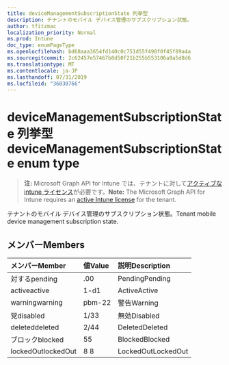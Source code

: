 ```yaml
---
title: deviceManagementSubscriptionState 列挙型
description: テナントのモバイル デバイス管理のサブスクリプション状態。
author: tfitzmac
localization_priority: Normal
ms.prod: Intune
doc_type: enumPageType
ms.openlocfilehash: bd68aaa3654fd140c0c751d55f490f0f45f89a4a
ms.sourcegitcommit: 2c62457e57467b8d50f21b255b553106a9a5d8d6
ms.translationtype: MT
ms.contentlocale: ja-JP
ms.lasthandoff: 07/31/2019
ms.locfileid: "36030766"
---
```

# <a name="devicemanagementsubscriptionstate-enum-type"></a><span data-ttu-id="8ede1-103">deviceManagementSubscriptionState 列挙型</span><span class="sxs-lookup"><span data-stu-id="8ede1-103">deviceManagementSubscriptionState enum type</span></span>

> <span data-ttu-id="8ede1-104">**注:** Microsoft Graph API for Intune では、テナントに対して[アクティブな intune ライセンス](https://go.microsoft.com/fwlink/?linkid=839381)が必要です。</span><span class="sxs-lookup"><span data-stu-id="8ede1-104">**Note:** The Microsoft Graph API for Intune requires an [active Intune license](https://go.microsoft.com/fwlink/?linkid=839381) for the tenant.</span></span>

<span data-ttu-id="8ede1-105">テナントのモバイル デバイス管理のサブスクリプション状態。</span><span class="sxs-lookup"><span data-stu-id="8ede1-105">Tenant mobile device management subscription state.</span></span>

## <a name="members"></a><span data-ttu-id="8ede1-106">メンバー</span><span class="sxs-lookup"><span data-stu-id="8ede1-106">Members</span></span>
|<span data-ttu-id="8ede1-107">メンバー</span><span class="sxs-lookup"><span data-stu-id="8ede1-107">Member</span></span>|<span data-ttu-id="8ede1-108">値</span><span class="sxs-lookup"><span data-stu-id="8ede1-108">Value</span></span>|<span data-ttu-id="8ede1-109">説明</span><span class="sxs-lookup"><span data-stu-id="8ede1-109">Description</span></span>|
|:---|:---|:---|
|<span data-ttu-id="8ede1-110">対する</span><span class="sxs-lookup"><span data-stu-id="8ede1-110">pending</span></span>|<span data-ttu-id="8ede1-111">.0</span><span class="sxs-lookup"><span data-stu-id="8ede1-111">0</span></span>|<span data-ttu-id="8ede1-112">Pending</span><span class="sxs-lookup"><span data-stu-id="8ede1-112">Pending</span></span>|
|<span data-ttu-id="8ede1-113">active</span><span class="sxs-lookup"><span data-stu-id="8ede1-113">active</span></span>|<span data-ttu-id="8ede1-114">1-d</span><span class="sxs-lookup"><span data-stu-id="8ede1-114">1</span></span>|<span data-ttu-id="8ede1-115">Active</span><span class="sxs-lookup"><span data-stu-id="8ede1-115">Active</span></span>|
|<span data-ttu-id="8ede1-116">warning</span><span class="sxs-lookup"><span data-stu-id="8ede1-116">warning</span></span>|<span data-ttu-id="8ede1-117">pbm-2</span><span class="sxs-lookup"><span data-stu-id="8ede1-117">2</span></span>|<span data-ttu-id="8ede1-118">警告</span><span class="sxs-lookup"><span data-stu-id="8ede1-118">Warning</span></span>|
|<span data-ttu-id="8ede1-119">党</span><span class="sxs-lookup"><span data-stu-id="8ede1-119">disabled</span></span>|<span data-ttu-id="8ede1-120">1/3</span><span class="sxs-lookup"><span data-stu-id="8ede1-120">3</span></span>|<span data-ttu-id="8ede1-121">無効</span><span class="sxs-lookup"><span data-stu-id="8ede1-121">Disabled</span></span>|
|<span data-ttu-id="8ede1-122">deleted</span><span class="sxs-lookup"><span data-stu-id="8ede1-122">deleted</span></span>|<span data-ttu-id="8ede1-123">2/4</span><span class="sxs-lookup"><span data-stu-id="8ede1-123">4</span></span>|<span data-ttu-id="8ede1-124">Deleted</span><span class="sxs-lookup"><span data-stu-id="8ede1-124">Deleted</span></span>|
|<span data-ttu-id="8ede1-125">ブロック</span><span class="sxs-lookup"><span data-stu-id="8ede1-125">blocked</span></span>|<span data-ttu-id="8ede1-126">5</span><span class="sxs-lookup"><span data-stu-id="8ede1-126">5</span></span>|<span data-ttu-id="8ede1-127">Blocked</span><span class="sxs-lookup"><span data-stu-id="8ede1-127">Blocked</span></span>|
|<span data-ttu-id="8ede1-128">lockedOut</span><span class="sxs-lookup"><span data-stu-id="8ede1-128">lockedOut</span></span>|<span data-ttu-id="8ede1-129">8 </span><span class="sxs-lookup"><span data-stu-id="8ede1-129">8</span></span>|<span data-ttu-id="8ede1-130">LockedOut</span><span class="sxs-lookup"><span data-stu-id="8ede1-130">LockedOut</span></span>|



